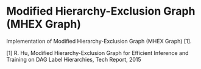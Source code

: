 # Modified Hierarchy-Exclusion Graph (MHEX Graph)
Implementation of Modified Hierarchy-Exclusion Graph (MHEX Graph) [1].

[1] R. Hu, Modified Hierarchy-Exclusion Graph for Efficient Inference and Training on DAG Label Hierarchies, Tech Report, 2015
